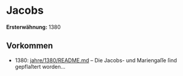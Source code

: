 # Jacobs

**Ersterwähnung:** 1380

## Vorkommen
- 1380: [jahre/1380/README.md](../jahre/1380/README.md) – Die Jacobs- und Mariengaſſe ſind gepflaſtert worden...
